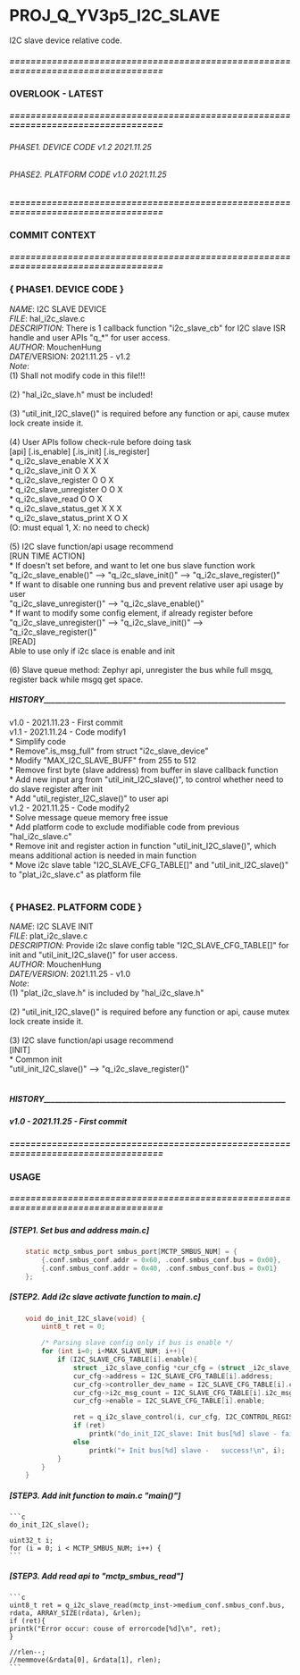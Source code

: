 # PROJ_Q_YV3p5_I2C_SLAVE
I2C slave device relative code.
##### ==================================================================================
### OVERLOOK - LATEST
##### ==================================================================================
###### PHASE1. DEVICE CODE	v1.2	2021.11.25
###### PHASE2. PLATFORM CODE	v1.0	2021.11.25

##### ==================================================================================
### COMMIT CONTEXT
##### ==================================================================================
### { PHASE1. DEVICE CODE }
*NAME*: I2C SLAVE DEVICE<br>
*FILE*: hal_i2c_slave.c<br>
*DESCRIPTION*: There is 1 callback function "i2c_slave_cb" for I2C slave ISR handle and user APIs "q_*" for user access.<br>
*AUTHOR*: MouchenHung<br>
*DATE*/VERSION: 2021.11.25 - v1.2<br>
*Note*: <br>
    (1) Shall not modify code in this file!!!<br>
<br>
    (2) "hal_i2c_slave.h" must be included!<br>
<br>
    (3) "util_init_I2C_slave()" is required before any function or api, cause mutex lock create inside it.<br>
<br>
    (4) User APIs follow check-rule before doing task <br>
          [api]                               [.is_enable] [.is_init] [.is_register]<br>
        * q_i2c_slave_enable                  X            X          X<br>
        * q_i2c_slave_init                    O            X          X<br>
        * q_i2c_slave_register                O            O          X<br>
        * q_i2c_slave_unregister              O            O          X<br>
        * q_i2c_slave_read                    O            O          X<br>
        * q_i2c_slave_status_get              X            X          X<br>
        * q_i2c_slave_status_print            X            O          X<br>
                                              (O: must equal 1, X: no need to check)<br>
<br>
    (5) I2C slave function/api usage recommend<br>
        [RUN TIME ACTION]<br>
        * If doesn't set before, and want to let one bus slave function work <br>
          "q_i2c_slave_enable()" --> "q_i2c_slave_init()" --> "q_i2c_slave_register()"<br>
        * If want to disable one running bus and prevent relative user api usage by user<br>
          "q_i2c_slave_unregister()" --> "q_i2c_slave_enable()"<br>
        * If want to modify some config element, if already register before<br>
          "q_i2c_slave_unregister()" --> "q_i2c_slave_init()" --> "q_i2c_slave_register()"<br>
        [READ]<br>
        Able to use only if i2c slace is enable and init<br>
<br>
    (6) Slave queue method: Zephyr api, unregister the bus while full msgq, register back while msgq get space.<br>

##### _____HISTORY______________________________________________________________________
v1.0 - 2021.11.23 - First commit<br>
v1.1 - 2021.11.24 - Code modify1<br>
		    * Simplify code<br>
		    * Remove".is_msg_full" from struct "i2c_slave_device"<br>
		    * Modify "MAX_I2C_SLAVE_BUFF" from 255 to 512<br>
		    * Remove first byte (slave address) from buffer in slave callback function<br>
		    * Add new input arg from "util_init_I2C_slave()", to control whether need to do slave register after init<br>
		    * Add "util_register_I2C_slave()" to user api<br>
v1.2 - 2021.11.25 - Code modify2<br>
		    * Solve message queue memory free issue<br>
		    * Add platform code to exclude modifiable code from previous "hal_i2c_slave.c"<br>
		    * Remove init and register action in function "util_init_I2C_slave()", which means additional action is needed in main function<br>
		    * Move i2c slave table "I2C_SLAVE_CFG_TABLE[]" and "util_init_I2C_slave()" to "plat_i2c_slave.c" as platform file<br>
<br>
### { PHASE2. PLATFORM CODE }
*NAME*: I2C SLAVE INIT<br>
*FILE*: plat_i2c_slave.c<br>
*DESCRIPTION*: Provide i2c slave config table "I2C_SLAVE_CFG_TABLE[]" for init and "util_init_I2C_slave()" for user access.<br>
*AUTHOR*: MouchenHung<br>
*DATE/VERSION*: 2021.11.25 - v1.0<br>
*Note*: <br>
    (1) "plat_i2c_slave.h" is included by "hal_i2c_slave.h"<br>
<br>
    (2) "util_init_I2C_slave()" is required before any function or api, cause mutex lock create inside it.<br>
<br>
    (3) I2C slave function/api usage recommend<br>
        [INIT]<br>
        * Common init<br>
          "util_init_I2C_slave()" --> "q_i2c_slave_register()"<br>
<br>
##### _____HISTORY______________________________________________________________________
##### v1.0 - 2021.11.25 - First commit



##### ==================================================================================
### USAGE
##### ==================================================================================
##### [STEP1. Set bus and address main.c]
```c
	static mctp_smbus_port smbus_port[MCTP_SMBUS_NUM] = {
		{.conf.smbus_conf.addr = 0x60, .conf.smbus_conf.bus = 0x00},
		{.conf.smbus_conf.addr = 0x40, .conf.smbus_conf.bus = 0x01}
	};
```
##### [STEP2. Add i2c slave activate function to main.c]
```c
	void do_init_I2C_slave(void) {
		uint8_t ret = 0;

	  	/* Parsing slave config only if bus is enable */
	  	for (int i=0; i<MAX_SLAVE_NUM; i++){
			if (I2C_SLAVE_CFG_TABLE[i].enable){
				struct _i2c_slave_config *cur_cfg = (struct _i2c_slave_config *)malloc(sizeof(struct _i2c_slave_config));
				cur_cfg->address = I2C_SLAVE_CFG_TABLE[i].address;
				cur_cfg->controller_dev_name = I2C_SLAVE_CFG_TABLE[i].controller_dev_name;
				cur_cfg->i2c_msg_count = I2C_SLAVE_CFG_TABLE[i].i2c_msg_count;
				cur_cfg->enable = I2C_SLAVE_CFG_TABLE[i].enable;

				ret = q_i2c_slave_control(i, cur_cfg, I2C_CONTROL_REGISTER);
				if (ret)
					printk("do_init_I2C_slave: Init bus[%d] slave - failed, cause of errorcode[%d]\n", i, ret);
				else
					printk("+ Init bus[%d] slave -   success!\n", i);
			}
	  	}
	}
```
##### [STEP3. Add init function to main.c "main()"]
	```c
	do_init_I2C_slave();

	uint32_t i;
	for (i = 0; i < MCTP_SMBUS_NUM; i++) {
	```

##### [STEP3. Add read api to "mctp_smbus_read"]
	```c
	uint8_t ret = q_i2c_slave_read(mctp_inst->medium_conf.smbus_conf.bus, rdata, ARRAY_SIZE(rdata), &rlen);
	if (ret){
	printk("Error occur: couse of errorcode[%d]\n", ret);
	}

	//rlen--;
	//memmove(&rdata[0], &rdata[1], rlen);
	```
